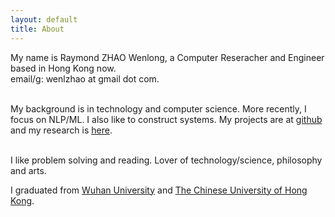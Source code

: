 ```yaml
---
layout: default
title: About
---
```

My name is Raymond ZHAO Wenlong, a Computer Reseracher and Engineer based in Hong Kong now.  
email/g: wenlzhao at gmail dot com.  
<br> 

My background is in technology and computer science.  More recently, I focus on NLP/ML.  I also like to construct systems.  My projects are at [github](https://github.com/muyun) and my research is [here](http://muyun.github.io/research/).  
<br> 

I like problem solving and reading.  Lover of technology/science, philosophy and arts. 
<br> 

I graduated from [Wuhan University](https://www.sciencemag.org/collections/celebrating-125-years-academic-excellence-wuhan-university-1893-2018?fbclid=IwAR0RzFSkpxaI8wk61JDnE7p6SWr7SlKXLyoFHkrg4-iqKGiRyE2gZfaGl8s) and [The Chinese University of Hong Kong](http://www.cuhk.edu.hk/english/index.html).    
<br> 
 



